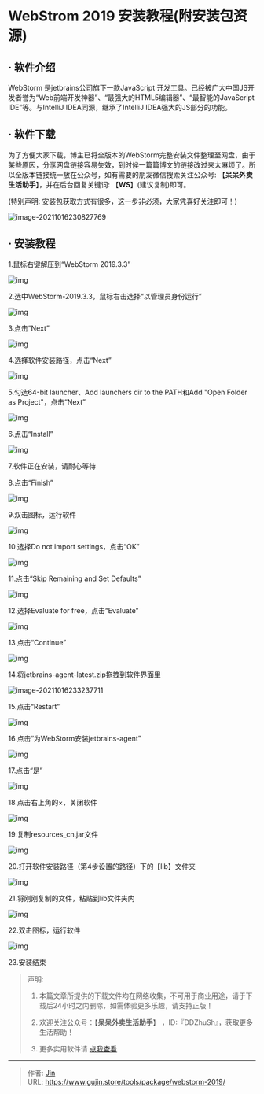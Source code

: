 # WebStrom 2019 安装教程(附安装包资源)


## · 软件介绍
WebStorm 是jetbrains公司旗下一款JavaScript 开发工具。已经被广大中国JS开发者誉为“Web前端开发神器”、“最强大的HTML5编辑器”、“最智能的JavaScript IDE”等。与IntelliJ IDEA同源，继承了IntelliJ IDEA强大的JS部分的功能。

## · 软件下载
为了方便大家下载，博主已将全版本的WebStorm完整安装文件整理至网盘，由于某些原因，分享网盘链接容易失效，到时候一篇篇博文的链接改过来太麻烦了。所以全版本链接统一放在公众号，如有需要的朋友微信搜索关注公众号: 【**呆呆外卖生活助手**】，并在后台回复关键词: 【**WS**】(建议复制)即可。

(特别声明: 安装包获取方式有很多，这一步非必须，大家凭喜好关注即可！)

![image-20211016230827769](https://img.gujin.store/img/image-20211016230827769.png)

## · 安装教程

1.鼠标右键解压到“WebStorm 2019.3.3”

![img](https://img.gujin.store/img/v2-7e30d460af1a6cc8d8a5fe4678776924_720w.png)

2.选中WebStorm-2019.3.3，鼠标右击选择“以管理员身份运行”

![img](https://img.gujin.store/img/v2-c455d3427e5fd08d1e129a86194d99b5_720w.png)

3.点击“Next”

![img](https://img.gujin.store/img/v2-9c3d0b79cf00b2cc9312e7771c01f4d5_720w.png)

4.选择软件安装路径，点击“Next”

![img](https://img.gujin.store/img/v2-9d839ee8399a5a00bb3ba55558d1f5ce_720w.png)

5.勾选64-bit launcher、Add launchers dir to the PATH和Add "Open Folder as Project"，点击“Next”

![img](https://img.gujin.store/img/v2-be867c216e0f064a0c243ee37f2bea19_720w.png)

6.点击“Install”

![img](https://img.gujin.store/img/v2-c85af73ee93a814496042b3ea971882e_720w.png)



7.软件正在安装，请耐心等待

8.点击“Finish”

![img](https://img.gujin.store/img/v2-7f7d3ba0a057006f755421dadefede1b_720w.png)

9.双击图标，运行软件

![img](https://img.gujin.store/img/v2-0d56e82c4417a611996a21e457eaec03_720w.png)

10.选择Do not import settings，点击“OK”

![img](https://img.gujin.store/img/v2-1f430ce8ba60b291e6afb7daaa2521cb_720w.png)

11.点击“Skip Remaining and Set Defaults”

![img](https://img.gujin.store/img/v2-3243d6cba590d2e5313d1f6ee7233fe1_720w.png)

12.选择Evaluate for free，点击“Evaluate”

![img](https://img.gujin.store/img/v2-3b0e5bb63e819ce94118ef650024c41b_720w.png)



13.点击“Continue”

![img](https://img.gujin.store/img/v2-6c904aeecd2764d9b3e27c5e71a87290_720w.png)

14.将jetbrains-agent-latest.zip拖拽到软件界面里

![image-20211016233237711](https://img.gujin.store/img/image-20211016233237711.png)

15.点击“Restart”

![img](https://img.gujin.store/img/v2-194e827cae32382544707bda9683c472_720w.png)

16.点击“为WebStorm安装jetbrains-agent”

![img](https://img.gujin.store/img/v2-a8526e03854411ad3a214029dd2d9986_720w.png)

17.点击“是”

![img](https://img.gujin.store/img/v2-69b457a09169bb2b0d523fc9f27e35c8_720w.png)

18.点击右上角的×，关闭软件

![img](https://img.gujin.store/img/v2-830b027f4e71f2b549bfd4fa139c16be_720w.png)

19.复制resources_cn.jar文件

![img](https://img.gujin.store/img/v2-beb728768d6382c6ecf283ec18a0a50c_720w.png)

20.打开软件安装路径（第4步设置的路径）下的【lib】文件夹

![img](https://img.gujin.store/img/v2-e16e9edb0d89733188ba0d7853a4696b_720w.png)

21.将刚刚复制的文件，粘贴到lib文件夹内

![img](https://img.gujin.store/img/v2-b2dd0f89ab33963fcc2f5d1332e2f1e1_720w.png)

22.双击图标，运行软件

![img](https://img.gujin.store/img/v2-a7c53a0fa98f01ae5c4a86b3aea5aeaa_720w.png)

23.安装结束




> 声明: 
>
> 1. 本篇文章所提供的下载文件均在网络收集，不可用于商业用途，请于下载后24小时之内删除，如需体验更多乐趣，请支持正版！
>
> 2. 欢迎关注公众号：【**呆呆外卖生活助手**】 ，ID:『DDZhuSh』，获取更多生活帮助！
>
> 3. 更多实用软件请  [点我查看](/tools)

---

> 作者: [Jin](https://img.gujin.store/img/favicon.ico)  
> URL: https://www.gujin.store/tools/package/webstorm-2019/  


